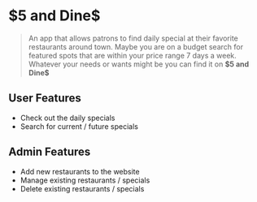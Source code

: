 <h1>$5 and Dine$</h1>
<blockquote> An app that allows patrons to find daily special at their favorite restaurants around town.  Maybe you are on a budget search for featured spots that are within your price range 7 days a week.  Whatever your needs or wants might be you can find it on <b>$5 and Dine$</b>  </blockquote>



<h2>User Features </h2>
<ul><li>Check out the daily specials</li>
<li>Search for current / future specials</li></ul>
<break></break>
<h2>Admin Features </h2>
<ul><li>Add new restaurants to the website</li>
<li>Manage existing restaurants / specials</li>
<li>Delete existing restaurants / specials</li>

